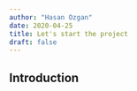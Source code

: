 ```yaml
---
author: "Hasan Ozgan"
date: 2020-04-25
title: Let's start the project
draft: false
---
```


## Introduction

